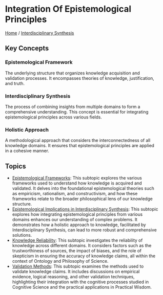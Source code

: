 # Integration Of Epistemological Principles

[Home](../../../README.md) / [Interdisciplinary Synthesis](../../../interdisciplinary_synthesis/README.md)

## Key Concepts

### Epistemological Framework

The underlying structure that organizes knowledge acquisition and validation processes. It encompasses theories of knowledge, justification, and truth.

### Interdisciplinary Synthesis

The process of combining insights from multiple domains to form a comprehensive understanding. This concept is essential for integrating epistemological principles across various fields.

### Holistic Approach

A methodological approach that considers the interconnectedness of all knowledge domains. It ensures that epistemological principles are applied in a cohesive manner.

## Topics

- [Epistemological Frameworks](epistemological_frameworks/README.md): This subtopic explores the various frameworks used to understand how knowledge is acquired and validated. It delves into the foundational epistemological theories such as empiricism, rationalism, and constructivism, and how these frameworks relate to the broader philosophical lens of our knowledge structure.
- [Epistemological Implications in Interdisciplinary Synthesis](epistemological_implications_in_interdisciplinary_synthesis/README.md): This subtopic explores how integrating epistemological principles from various domains enhances our understanding of complex problems. It demonstrates how a holistic approach to knowledge, facilitated by Interdisciplinary Synthesis, can lead to more robust and comprehensive solutions.
- [Knowledge Reliability](knowledge_reliability/README.md): This subtopic investigates the reliability of knowledge across different domains. It considers factors such as the trustworthiness of sources, the impact of biases, and the role of skepticism in ensuring the accuracy of knowledge claims, all within the context of Ontology and Philosophy of Science.
- [Validation Methods](validation_methods/README.md): This subtopic examines the methods used to validate knowledge claims. It includes discussions on empirical evidence, logical reasoning, and other validation techniques, highlighting their integration with the cognitive processes studied in Cognitive Science and the practical applications in Practical Wisdom.
